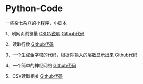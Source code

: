# Python-Code

一些杂七杂八的小程序，小脚本

1、刷网页浏览量
[CSDN说明](https://blog.csdn.net/yzy_1996/article/details/81951189)
[Github代码](https://github.com/yzy1996/Python-Random/blob/master/%E5%88%B7%E8%AE%BF%E9%97%AE%E9%87%8F.py)

2、读取行数
[Github代码](https://github.com/yzy1996/Python-Random/blob/master/readline.py)

3、一个生成金字塔的代码，根据你输入的层数显示出来
[Github代码](https://github.com/yzy1996/Python-Random/blob/master/pyramid.py)

4、一个简单的神经网络
[Github代码](https://github.com/yzy1996/Python-Random/blob/master/neural_net.py)

5、CSV读取相关
[Github代码](https://github.com/yzy1996/Python-Random/blob/master/csv_write.py)